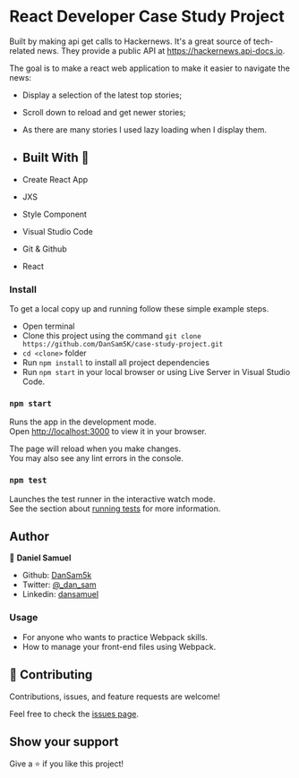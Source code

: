 # React Developer Case Study Project
Built by making api get calls to Hackernews.  It's a great source of tech-related news. They provide a public API at https://hackernews.api-docs.io.

The goal is to make a react web application to make it easier to navigate the news:

- Display a selection of the latest top stories;
- Scroll down to reload and get newer stories;
- As there are many stories I used lazy loading when I display them.
- ## Built With 🔨

- Create React App
- JXS
- Style Component
- Visual Studio Code
- Git & Github
- React

### Install

To get a local copy up and running follow these simple example steps.
- Open terminal
- Clone this project using the command `git clone https://github.com/DanSam5K/case-study-project.git`
- `cd <clone>` folder
- Run `npm install` to install all project dependencies
- Run `npm start` in your local browser or using Live Server in Visual Studio Code.


### `npm start`

Runs the app in the development mode.\
Open [http://localhost:3000](http://localhost:3000) to view it in your browser.

The page will reload when you make changes.\
You may also see any lint errors in the console.

### `npm test`

Launches the test runner in the interactive watch mode.\
See the section about [running tests](https://facebook.github.io/create-react-app/docs/running-tests) for more information.
 
 ## Author

👤 **Daniel Samuel**

- Github: [DanSam5k](https://github.com/DanSam5k)
- Twitter: [@_dan_sam](https://twitter.com/_dan_sam)
- Linkedin: [dansamuel](https://www.linkedin.com/in/dansamuel/)
### Usage

- For anyone who wants to practice Webpack skills.
- How to manage your front-end files using Webpack.

## 🤝 Contributing

Contributions, issues, and feature requests are welcome!

Feel free to check the [issues page](https://github.com/DanSam5K/case-study-project/issues).

## Show your support

Give a ⭐️ if you like this project!

